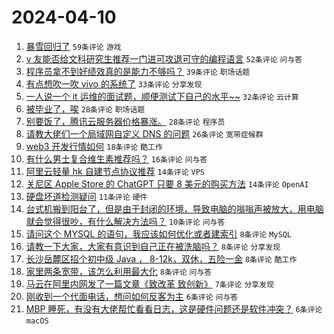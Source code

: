 # 2024-04-10

1. [暴雪回归了](https://www.v2ex.com/t/1031170) `59条评论` `游戏`
1. [v 友能否给文科研究生推荐一门进可攻退可守的编程语言](https://www.v2ex.com/t/1031166) `52条评论` `问与答`
1. [程序员拿不到好绩效真的是能力不够吗？](https://www.v2ex.com/t/1031165) `39条评论` `职场话题`
1. [有点想吹一吹 vivo 的系统了](https://www.v2ex.com/t/1031206) `33条评论` `分享发现`
1. [一人说一个 it 运维的面试题，顺便测试下自己的水平~~](https://www.v2ex.com/t/1031191) `32条评论` `云计算`
1. [被毕业了，唉](https://www.v2ex.com/t/1031171) `28条评论` `职场话题`
1. [别要饭了，腾讯云服务器价格暴涨。](https://www.v2ex.com/t/1031157) `28条评论` `程序员`
1. [请教大佬们一个局域网自定义 DNS 的问题](https://www.v2ex.com/t/1031174) `26条评论` `宽带症候群`
1. [web3 开发行情如何](https://www.v2ex.com/t/1031192) `18条评论` `酷工作`
1. [有什么男士复合维生素推荐吗？](https://www.v2ex.com/t/1031178) `16条评论` `问与答`
1. [阿里云轻量 hk 自建节点协议推荐](https://www.v2ex.com/t/1031160) `14条评论` `VPS`
1. [关尼区 Apple Store 的 ChatGPT 只要 8 美元的购买方法](https://www.v2ex.com/t/1031159) `14条评论` `OpenAI`
1. [硬盘坏道检测疑问](https://www.v2ex.com/t/1031155) `11条评论` `硬件`
1. [台式机搬到阳台了，但是由于封闭的环境，导致电脑的嗡嗡声被放大，用电脑就会觉得很吵，有什么解决方法吗？](https://www.v2ex.com/t/1031205) `10条评论` `问与答`
1. [请问这个 MYSQL 的语句，我应该如何优化或者建索引](https://www.v2ex.com/t/1031213) `8条评论` `MySQL`
1. [请教一下大家，大家有意识到自己正在被洗脑吗？](https://www.v2ex.com/t/1031203) `8条评论` `分享发现`
1. [长沙岳麓区招个初中级 Java ， 8-12k，双休，五险一金](https://www.v2ex.com/t/1031187) `8条评论` `酷工作`
1. [家里两条宽带，该怎么利用最大化](https://www.v2ex.com/t/1031176) `8条评论` `问与答`
1. [马云在阿里内网发了一篇文章《致改革 致创新》](https://www.v2ex.com/t/1031207) `7条评论` `分享发现`
1. [刚收到一个代面电话，想问如何反客为主](https://www.v2ex.com/t/1031190) `6条评论` `问与答`
1. [MBP 睡死，有没有大佬帮忙看看日志，这是硬件问题还是软件冲突？](https://www.v2ex.com/t/1031163) `6条评论` `macOS`
